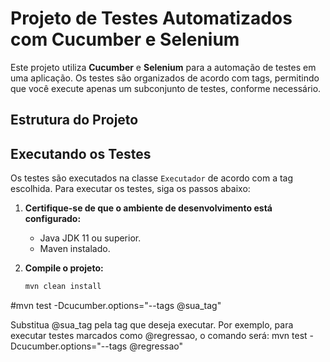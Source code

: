 # Projeto de Testes Automatizados com Cucumber e Selenium

Este projeto utiliza **Cucumber** e **Selenium** para a automação de testes em uma aplicação. Os testes são organizados de acordo com tags, permitindo que você execute apenas um subconjunto de testes, conforme necessário.

## Estrutura do Projeto

## Executando os Testes

Os testes são executados na classe `Executador` de acordo com a tag escolhida. Para executar os testes, siga os passos abaixo:

1. **Certifique-se de que o ambiente de desenvolvimento está configurado:**
   - Java JDK 11 ou superior.
   - Maven instalado.

2. **Compile o projeto:**
   ```bash
   mvn clean install

   
#mvn test -Dcucumber.options="--tags @sua_tag"

Substitua @sua_tag pela tag que deseja executar. Por exemplo, para executar testes marcados como @regressao, o comando será:
mvn test -Dcucumber.options="--tags @regressao"


